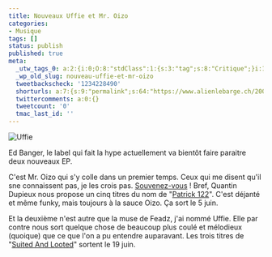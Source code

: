 ```yaml
---
title: Nouveaux Uffie et Mr. Oizo
categories:
- Musique
tags: []
status: publish
published: true
meta:
  _utw_tags_0: a:2:{i:0;O:8:"stdClass":1:{s:3:"tag";s:8:"Critique";}i:1;O:8:"stdClass":1:{s:3:"tag";s:7:"Musique";}}
  _wp_old_slug: nouveau-uffie-et-mr-oizo
  tweetbackscheck: '1234228490'
  shorturls: a:7:{s:9:"permalink";s:64:"https://www.alienlebarge.ch/2007/05/23/nouveaux-uffie-et-mr-oizo/";s:7:"tinyurl";s:25:"https://tinyurl.com/bxaxq5";s:4:"isgd";s:17:"https://is.gd/iwgk";s:5:"bitly";s:18:"https://bit.ly/7Dsz";s:5:"snipr";s:22:"https://snipr.com/bd28x";s:5:"snurl";s:22:"https://snurl.com/bd28x";s:7:"snipurl";s:24:"https://snipurl.com/bd28x";}
  twittercomments: a:0:{}
  tweetcount: '0'
  tmac_last_id: ''
---
```

<img src="https://dlgjp9x71cipk.cloudfront.net/2007/05/uffie.png" alt="Uffie" />

Ed Banger, le label qui fait la hype actuellement va bientôt faire paraitre deux nouveaux EP.

C'est Mr. Oizo qui s'y colle dans un premier temps. Ceux qui me disent qu'il sne connaissent pas, je les crois pas. <a href="https://www.youtube.com/watch?v=YQXiew-DQH4" title="Mr. Oizo - Flat Beat">Souvenez-vous</a> !
Bref, Quantin Dupieux nous propose un cinq titres du nom de "<a href="https://www.bleep.com/current_item.php?selection=ED016_DM" title="Patrick 122 sur Bleep">Patrick 122</a>". C'est déjanté et même funky, mais toujours à la sauce Oizo. Ça sort le 5 juin.

Et la deuxième n'est autre que la muse de Feadz, j'ai nommé Uffie. Elle par contre nous sort quelque chose de beaucoup plus coulé et mélodieux (quoique) que ce que l'on a pu entendre auparavant. Les trois titres de "<a href="https://www.bleep.com/current_item.php?selection=ED018_DM" title="Suited And Looted sur Bleep">Suited And Looted</a>" sortent le 19 juin.
